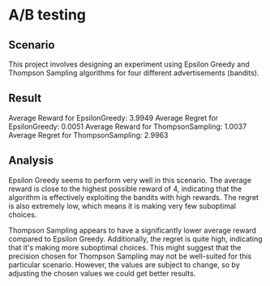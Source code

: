 # A/B testing

## Scenario
This project involves designing an experiment using Epsilon Greedy and Thompson Sampling algorithms for four different advertisements (bandits).

## Result
Average Reward for EpsilonGreedy: 3.9949
Average Regret for EpsilonGreedy: 0.0051
Average Reward for ThompsonSampling: 1.0037
Average Regret for ThompsonSampling: 2.9963

## Analysis

Epsilon Greedy seems to perform very well in this scenario. The average reward is close to the highest possible reward of 4, indicating that the algorithm is effectively exploiting the bandits with high rewards. The regret is also extremely low, which means it is making very few suboptimal choices.

Thompson Sampling appears to have a significantly lower average reward compared to Epsilon Greedy. Additionally, the regret is quite high, indicating that it's making more suboptimal choices. This might suggest that the precision chosen for Thompson Sampling may not be well-suited for this particular scenario. However, the values are subject to change, so by adjusting the chosen values we could get better results.
